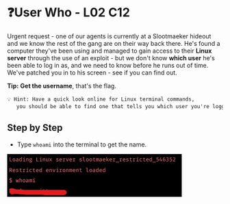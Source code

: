 # ❓User Who - L02 C12

Urgent request - one of our agents is currently at a Slootmaeker hideout and we know the rest of the gang are on their way back there. He's found a computer they've been using and managed to gain access to their **Linux server** through the use of an exploit - but we don't know **which user** he's been able to log in as, and we need to know before he runs out of time. We've patched you in to his screen - see if you can find out.

**Tip:** **Get the username**, that's the flag.

```txt
💡 Hint: Have a quick look online for Linux terminal commands,
   you should be able to find one that tells you which user you're logged in as.
```

## Step by Step

- Type `whoami` into the terminal to get the name.

![image of the command in the terminal](/assets/userwho1.jpg)
